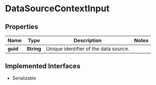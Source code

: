 

# DataSourceContextInput


## Properties

| Name | Type | Description | Notes |
|------------ | ------------- | ------------- | -------------|
|**guid** | **String** | Unique identifier of the data source. |  |


## Implemented Interfaces

* Serializable


